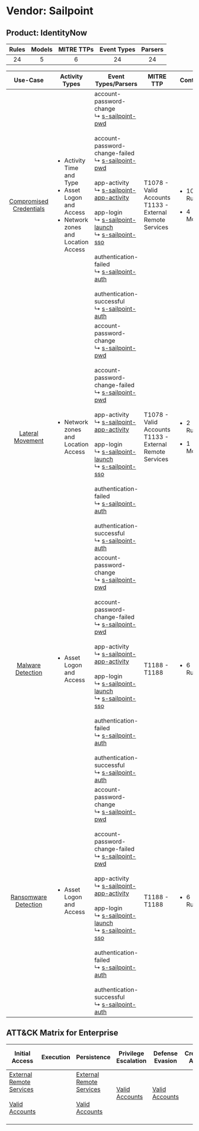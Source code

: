 Vendor: Sailpoint
=================
Product: IdentityNow
--------------------
| Rules | Models | MITRE TTPs | Event Types | Parsers |
|:-----:|:------:|:----------:|:-----------:|:-------:|
|  24   |   5    |     6      |     24      |   24    |

|                                 Use-Case                                  | Activity Types                                                                                                     | Event Types/Parsers                                                                                                                                                                                                                                                                                                                                                                                                                                                                                                                                                                                                                                                                                       | MITRE TTP                                                      | Content                                              |
|:-------------------------------------------------------------------------:| ------------------------------------------------------------------------------------------------------------------ | --------------------------------------------------------------------------------------------------------------------------------------------------------------------------------------------------------------------------------------------------------------------------------------------------------------------------------------------------------------------------------------------------------------------------------------------------------------------------------------------------------------------------------------------------------------------------------------------------------------------------------------------------------------------------------------------------------- | -------------------------------------------------------------- | ---------------------------------------------------- |
| [Compromised Credentials](../UseCases/usecase_compromised_credentials.md) | <ul><li>Activity Time  and Type</li><li>Asset Logon and Access</li><li>Network zones and Location Access</li></ul> |  account-password-change<br> ↳ [s-sailpoint-pwd](../Parsers/parserContent_s-sailpoint-pwd.md)<br><br> account-password-change-failed<br> ↳ [s-sailpoint-pwd](../Parsers/parserContent_s-sailpoint-pwd.md)<br><br> app-activity<br> ↳ [s-sailpoint-app-activity](../Parsers/parserContent_s-sailpoint-app-activity.md)<br><br> app-login<br> ↳ [s-sailpoint-launch](../Parsers/parserContent_s-sailpoint-launch.md)<br> ↳ [s-sailpoint-sso](../Parsers/parserContent_s-sailpoint-sso.md)<br><br> authentication-failed<br> ↳ [s-sailpoint-auth](../Parsers/parserContent_s-sailpoint-auth.md)<br><br> authentication-successful<br> ↳ [s-sailpoint-auth](../Parsers/parserContent_s-sailpoint-auth.md)<br> | T1078 - Valid Accounts<br>T1133 - External Remote Services<br> | <ul><li>10 Rules</li></ul><ul><li>4 Models</li></ul> |
|        [Lateral Movement](../UseCases/usecase_lateral_movement.md)        | <ul><li>Network zones and Location Access</li></ul>                                                                |  account-password-change<br> ↳ [s-sailpoint-pwd](../Parsers/parserContent_s-sailpoint-pwd.md)<br><br> account-password-change-failed<br> ↳ [s-sailpoint-pwd](../Parsers/parserContent_s-sailpoint-pwd.md)<br><br> app-activity<br> ↳ [s-sailpoint-app-activity](../Parsers/parserContent_s-sailpoint-app-activity.md)<br><br> app-login<br> ↳ [s-sailpoint-launch](../Parsers/parserContent_s-sailpoint-launch.md)<br> ↳ [s-sailpoint-sso](../Parsers/parserContent_s-sailpoint-sso.md)<br><br> authentication-failed<br> ↳ [s-sailpoint-auth](../Parsers/parserContent_s-sailpoint-auth.md)<br><br> authentication-successful<br> ↳ [s-sailpoint-auth](../Parsers/parserContent_s-sailpoint-auth.md)<br> | T1078 - Valid Accounts<br>T1133 - External Remote Services<br> | <ul><li>2 Rules</li></ul><ul><li>1 Models</li></ul>  |
|       [Malware Detection](../UseCases/usecase_malware_detection.md)       | <ul><li>Asset Logon and Access</li></ul>                                                                           |  account-password-change<br> ↳ [s-sailpoint-pwd](../Parsers/parserContent_s-sailpoint-pwd.md)<br><br> account-password-change-failed<br> ↳ [s-sailpoint-pwd](../Parsers/parserContent_s-sailpoint-pwd.md)<br><br> app-activity<br> ↳ [s-sailpoint-app-activity](../Parsers/parserContent_s-sailpoint-app-activity.md)<br><br> app-login<br> ↳ [s-sailpoint-launch](../Parsers/parserContent_s-sailpoint-launch.md)<br> ↳ [s-sailpoint-sso](../Parsers/parserContent_s-sailpoint-sso.md)<br><br> authentication-failed<br> ↳ [s-sailpoint-auth](../Parsers/parserContent_s-sailpoint-auth.md)<br><br> authentication-successful<br> ↳ [s-sailpoint-auth](../Parsers/parserContent_s-sailpoint-auth.md)<br> | T1188 - T1188<br>                                              | <ul><li>6 Rules</li></ul>                            |
|    [Ransomware Detection](../UseCases/usecase_ransomware_detection.md)    | <ul><li>Asset Logon and Access</li></ul>                                                                           |  account-password-change<br> ↳ [s-sailpoint-pwd](../Parsers/parserContent_s-sailpoint-pwd.md)<br><br> account-password-change-failed<br> ↳ [s-sailpoint-pwd](../Parsers/parserContent_s-sailpoint-pwd.md)<br><br> app-activity<br> ↳ [s-sailpoint-app-activity](../Parsers/parserContent_s-sailpoint-app-activity.md)<br><br> app-login<br> ↳ [s-sailpoint-launch](../Parsers/parserContent_s-sailpoint-launch.md)<br> ↳ [s-sailpoint-sso](../Parsers/parserContent_s-sailpoint-sso.md)<br><br> authentication-failed<br> ↳ [s-sailpoint-auth](../Parsers/parserContent_s-sailpoint-auth.md)<br><br> authentication-successful<br> ↳ [s-sailpoint-auth](../Parsers/parserContent_s-sailpoint-auth.md)<br> | T1188 - T1188<br>                                              | <ul><li>6 Rules</li></ul>                            |

ATT&CK Matrix for Enterprise
----------------------------
| Initial Access                                                                                                                                   | Execution | Persistence                                                                                                                                      | Privilege Escalation                                                | Defense Evasion                                                     | Credential Access | Discovery | Lateral Movement | Collection | Command and Control | Exfiltration | Impact |
| ------------------------------------------------------------------------------------------------------------------------------------------------ | --------- | ------------------------------------------------------------------------------------------------------------------------------------------------ | ------------------------------------------------------------------- | ------------------------------------------------------------------- | ----------------- | --------- | ---------------- | ---------- | ------------------- | ------------ | ------ |
| [External Remote Services](https://attack.mitre.org/techniques/T1133)<br><br>[Valid Accounts](https://attack.mitre.org/techniques/T1078)<br><br> |           | [External Remote Services](https://attack.mitre.org/techniques/T1133)<br><br>[Valid Accounts](https://attack.mitre.org/techniques/T1078)<br><br> | [Valid Accounts](https://attack.mitre.org/techniques/T1078)<br><br> | [Valid Accounts](https://attack.mitre.org/techniques/T1078)<br><br> |                   |           |                  |            |                     |              |        |
